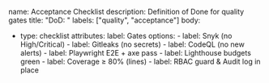 name: Acceptance Checklist
description: Definition of Done for quality gates
title: "DoD: "
labels: ["quality", "acceptance"]
body:

- type: checklist
  attributes:
  label: Gates
  options: - label: Snyk (no High/Critical) - label: Gitleaks (no secrets) - label: CodeQL (no new alerts) - label: Playwright E2E + axe pass - label: Lighthouse budgets green - label: Coverage ≥ 80% (lines) - label: RBAC guard & Audit log in place
